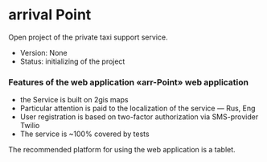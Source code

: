 # arrival Point
Open project of the private taxi support service.

* Version: None
* Status: initializing of the project

### Features of the web application «arr-Point» web application

- the Service is built on 2gis maps
- Particular attention is paid to the localization of the service — Rus, Eng
- User registration is based on two-factor authorization via SMS-provider Twilio
- The service is ~100% covered by tests

The recommended platform for using the web application is a tablet.
